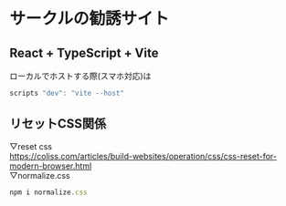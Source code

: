 # サークルの勧誘サイト
## React + TypeScript + Vite
ローカルでホストする際(スマホ対応)は
``` js
scripts "dev": "vite --host"
```
## リセットCSS関係
▽reset css 
<br>
https://coliss.com/articles/build-websites/operation/css/css-reset-for-modern-browser.html
<br>
▽normalize.css 
``` js
npm i normalize.css
```
